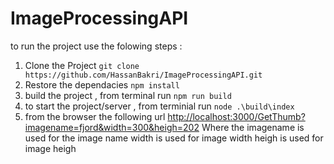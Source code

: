 # ImageProcessingAPI

to run the project use the folowing steps :
1. Clone the Project
`git clone  https://github.com/HassanBakri/ImageProcessingAPI.git `
1. Restore the dependacies
`npm install`
1. build the project , from terminal run
`npm run build`
1. to start the project/server , from terminial run
`node .\build\index`
1. from the browser the following url
[http://localhost:3000/GetThumb?imagename=fjord&width=300&heigh=202](http://localhost:3000/GetThumb?imagename=fjord&width=300&heigh=202 "http://localhost:3000/GetThumb?imagename=fjord&width=300&heigh=202")
Where the imagename is used for the image name
width is used for image width
heigh is used for image heigh
